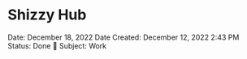# Shizzy Hub

Date: December 18, 2022
Date Created: December 12, 2022 2:43 PM
Status: Done 🙌
Subject: Work